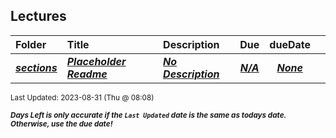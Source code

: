 ## Lectures

| Folder | Title | Description | Due | dueDate |  |
|:------|:------|:------|:-----:|:-----:|-----|
| ***<a href="https://github.com/rugbyprof/4143-PLC/tree/master/Lectures/sections">sections</a>*** | ***<a href="https://github.com/rugbyprof/4143-PLC/tree/master/Lectures/sections"> Placeholder Readme </a>*** | ***<a href="https://github.com/rugbyprof/4143-PLC/tree/master/Lectures/sections"> No Description</a>*** | ***<a href="https://github.com/rugbyprof/4143-PLC/tree/master/Lectures/sections">N/A</a>*** | ***<a href="https://github.com/rugbyprof/4143-PLC/tree/master/Lectures/sections">None</a>*** |  |

<sup>Last Updated: 2023-08-31 (Thu @ 08:08)</sup> 

<sup>***Days Left is only accurate if the `Last Updated` date is the same as todays date. Otherwise, use the due date!***</sup> 